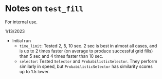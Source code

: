 # Notes on `test_fill`

For internal use.

1/13/2023
- Initial run
  - `time_limit`: Tested 2, 5, 10 sec. 2 sec is best in almost all cases, and is up to 2 times faster (on average to produce successful grid fills) than 5 sec and 4 times faster than 10 sec.
  - `selector`: Tested `Selector` and `ProbabilisticSelector`. They perform similarly in speed, but `ProbabilisticSelector` has similarity scores up to 1.5 lower.

